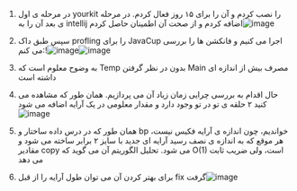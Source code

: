 1. در مرحله ی اول yourkit را نصب کردم و آن را برای ۱۵ روز فعال کردم. در مرحله ی بعد آن را به intellij اضافه کردم و از صحت آن اطمینان حاصل کردم![image](https://github.com/user-attachments/assets/5f77648e-34b1-4ce7-a404-59649c61ff8c)

2. سپس طبق داک profling را برای JavaCup اجرا می کنیم و فانکشن ها را بررسی می کنم:!![image](https://github.com/user-attachments/assets/4d88609f-be5c-4240-8378-aa906b5a6ce6)![image](https://github.com/user-attachments/assets/f3471182-8c12-4c5d-b59a-5f39d25fee82)


3. به وضوح معلوم است که Temp بدون در نظر گرفتن Main مصرف بیش از اندازه ای داشته است  
4. حال اقدام به بررسی چرایی زمان زیاد آن می پردازیم. همان طور که مشاهده می کنید ۲ حلقه ی تو در تو وجود دارد و مقدار معلومی در یک آرایه اضافه می شود![image](https://github.com/user-attachments/assets/0d75bdd6-b907-456c-b23e-1b240805b25d)

5. همان طور که در درس داده ساختار و bp خواندیم، چون اندازه ی آرایه فکیس نیست، هر موقع که به اندازه ی نصف رسید آرایه ای جدید با سایز ۲ برابر ساخته می شود و مقادیر copy می شود. تحلیل الگوریتم آن می گوید که O(1)  است، ولی ضریب ثابت می دهد  
6. برای بهتر کردن آن می توان طول آرایه را از قبل fix گرفت![image](https://github.com/user-attachments/assets/9704c31c-624c-4314-bf68-f13236d25e68)

